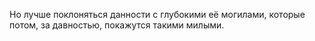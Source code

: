 Но лучше поклоняться данности
с глубокими её могилами,
которые потом,
за давностью,
покажутся такими милыми.